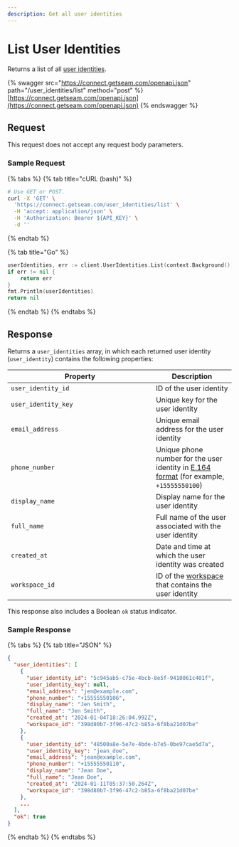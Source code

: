 ```yaml
---
description: Get all user identities
---
```


# List User Identities

Returns a list of all [user identities](../../products/mobile-access-in-development/managing-mobile-app-user-accounts-with-user-identities.md#what-is-a-user-identity).

{% swagger src="https://connect.getseam.com/openapi.json" path="/user_identities/list" method="post" %}
[https://connect.getseam.com/openapi.json](https://connect.getseam.com/openapi.json)
{% endswagger %}

## Request

This request does not accept any request body parameters.

### Sample Request

{% tabs %}
{% tab title="cURL (bash)" %}
```bash
# Use GET or POST.
curl -X 'GET' \
  'https://connect.getseam.com/user_identities/list' \
  -H 'accept: application/json' \
  -H 'Authorization: Bearer ${API_KEY}' \
  -d ''
```
{% endtab %}

{% tab title="Go" %}
```go
userIdentities, err := client.UserIdentities.List(context.Background())
if err != nil {
    return err
}
fmt.Println(userIdentities)
return nil
```
{% endtab %}
{% endtabs %}

## Response

Returns a `user_identities` array, in which each returned user identity (`user_identity`) contains the following properties:

<table><thead><tr><th width="310">Property</th><th>Description</th></tr></thead><tbody><tr><td><code>user_identity_id</code></td><td>ID of the user identity</td></tr><tr><td><code>user_identity_key</code></td><td>Unique key for the user identity</td></tr><tr><td><code>email_address</code></td><td>Unique email address for the user identity</td></tr><tr><td><code>phone_number</code></td><td>Unique phone number for the user identity in <a href="https://www.itu.int/rec/T-REC-E.164/en">E.164 format</a> (for example, <code>+15555550100</code>)</td></tr><tr><td><code>display_name</code></td><td>Display name for the user identity</td></tr><tr><td><code>full_name</code></td><td>Full name of the user associated with the user identity</td></tr><tr><td><code>created_at</code></td><td>Date and time at which the user identity was created</td></tr><tr><td><code>workspace_id</code></td><td>ID of the <a href="../../core-concepts/workspaces/">workspace</a> that contains the user identity</td></tr></tbody></table>

This response also includes a Boolean `ok` status indicator.

### Sample Response

{% tabs %}
{% tab title="JSON" %}
```json
{
  "user_identities": [
    {
      "user_identity_id": "5c945ab5-c75e-4bcb-8e5f-9410061c401f",
      "user_identity_key": null,
      "email_address": "jen@example.com",
      "phone_number": "+15555550106",
      "display_name": "Jen Smith",
      "full_name": "Jen Smith",
      "created_at": "2024-01-04T18:26:04.992Z",
      "workspace_id": "398d80b7-3f96-47c2-b85a-6f8ba21d07be"
    },
    {
      "user_identity_id": "48500a8e-5e7e-4bde-b7e5-0be97cae5d7a",
      "user_identity_key": "jean_doe",
      "email_address": "jean@example.com",
      "phone_number": "+15555550110",
      "display_name": "Jean Doe",
      "full_name": "Jean Doe",
      "created_at": "2024-01-11T05:37:50.264Z",
      "workspace_id": "398d80b7-3f96-47c2-b85a-6f8ba21d07be"
    },
    ...
  ],
  "ok": true
}
```
{% endtab %}
{% endtabs %}
